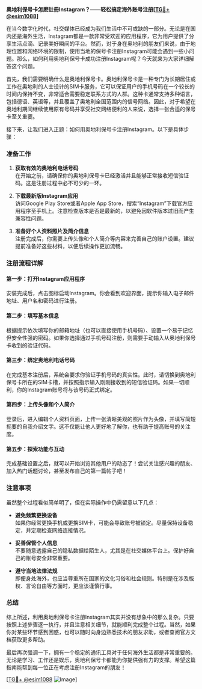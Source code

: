 **奥地利保号卡怎麽註冊Instagram？——轻松搞定海外账号注册[[TG💪+ @esim1088](https://t.me/s/esim1088)]**

在当今数字化时代，社交媒体已经成为我们生活中不可或缺的一部分。无论是在国内还是海外生活，Instagram都是一款非常受欢迎的应用程序，它为用户提供了分享生活点滴、记录美好瞬间的平台。然而，对于身在奥地利的朋友们来说，由于地理位置和网络环境的限制，使用当地的保号卡注册Instagram可能会遇到一些小问题。那么，如何利用奥地利保号卡成功注册Instagram呢？今天就来为大家详细解答这个问题。

首先，我们需要明确什么是奥地利保号卡。奥地利保号卡是一种专门为长期居住或工作在奥地利的人士设计的SIM卡服务，它可以保证用户的手机号码在一个较长的时间内保持不变，非常适合需要稳定联系方式的人群。这种卡通常支持多种语言，包括德语、英语等，并且覆盖了奥地利全国范围内的信号网络。因此，对于希望在奥地利期间继续使用原有号码并享受社交网络便利的人来说，选择一张合适的保号卡至关重要。

接下来，让我们进入正题：如何用奥地利保号卡注册Instagram。以下是具体步骤：

### 准备工作

1. **获取有效的奥地利电话号码**  
   在开始之前，请确保你的奥地利保号卡已经激活并且能够正常接收短信验证码。这是注册过程中必不可少的一环。

2. **下载最新版Instagram应用**  
   访问Google Play Store或者Apple App Store，搜索“Instagram”下载官方应用程序至手机上。注意检查版本是否是最新的，以避免因软件版本过旧而产生兼容性问题。

3. **准备好个人资料照片及简介信息**  
   注册完成后，你需要上传头像和个人简介等内容来完善自己的账户设置。建议提前准备好这些材料，以便后续操作更加流畅。

### 注册流程详解

#### 第一步：打开Instagram应用程序
安装完成后，点击图标启动Instagram。你会看到欢迎界面，提示你输入电子邮件地址、用户名和密码进行注册。

#### 第二步：填写基本信息
根据提示依次填写你的邮箱地址（也可以直接使用手机号码）、设置一个易于记忆但安全性强的密码。如果你选择通过手机号码注册，则需要手动输入从奥地利保号卡收到的验证代码。

#### 第三步：绑定奥地利电话号码
在完成基本注册后，系统会要求你验证手机号码的真实性。此时，请切换到奥地利保号卡所在的SIM卡槽，并按照指示输入刚刚接收到的短信验证码。如果一切顺利，你的Instagram账号将与该号码正式绑定。

#### 第四步：上传头像和个人简介
登录后，进入编辑个人资料页面，上传一张清晰美观的照片作为头像，并填写简短扼要的自我介绍文字。这不仅能让他人更好地了解你，也有助于提高账号的关注度。

#### 第五步：探索功能与互动
完成基础设置之后，就可以开始浏览其他用户的动态了！尝试关注感兴趣的朋友、加入热门话题讨论，甚至发布自己的第一篇帖子吧！

### 注意事项

虽然整个过程看似简单明了，但在实际操作中仍需留意以下几点：

- **避免频繁更换设备**  
  如果你经常更换手机或更换SIM卡，可能会导致账号被锁定。尽量保持设备稳定，并定期检查网络连接情况。
  
- **妥善保管个人信息**  
  不要随意透露自己的隐私数据给陌生人，尤其是在社交媒体平台上。保护好自己的账号安全非常重要。

- **遵守当地法律法规**  
  即便身处海外，也应当尊重所在国家的文化习俗和社会规则。特别是在涉及版权、言论自由等方面时，更应该谨慎行事。

### 总结

综上所述，利用奥地利保号卡注册Instagram其实并没有想象中的那么复杂。只要按照上述步骤逐一执行，并且注意相关细节，就能顺利完成整个过程。当然，如果你对某些环节感到困惑，也可以随时向身边熟悉技术的朋友求助，或者查阅官方文档获取更多帮助。

最后再次强调一下，拥有一个稳定的通讯工具对于任何海外生活都是非常重要的。无论是学习、工作还是娱乐，奥地利保号卡都能为你提供强有力的支撑。希望这篇指南能帮到每一位正在考虑注册Instagram的朋友！

[[TG💪+ @esim1088](https://t.me/s/esim1088) ![Image](https://i.postimg.cc/4NQfJmqS/Snipaste-2025-05-13-00-14-12.png)]